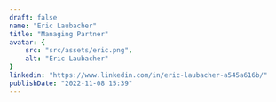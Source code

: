 ```yaml
---
draft: false
name: "Eric Laubacher"
title: "Managing Partner"
avatar: {
    src: "src/assets/eric.png",
    alt: "Eric Laubacher"
}
linkedin: "https://www.linkedin.com/in/eric-laubacher-a545a616b/"
publishDate: "2022-11-08 15:39"
---
```


